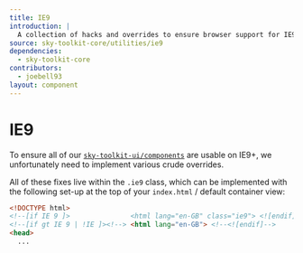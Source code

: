 ```yaml
---
title: IE9
introduction: |
  A collection of hacks and overrides to ensure browser support for IE9+.
source: sky-toolkit-core/utilities/ie9
dependencies:
  - sky-toolkit-core
contributors:
  - joebell93
layout: component
---
```


# IE9

To ensure all of our 
[`sky-toolkit-ui/components`](../../../sky-toolkit-ui/components/) are usable on
IE9+, we unfortunately need to implement various crude overrides. 

All of these fixes live within the `.ie9` class, which can be implemented with
the following set-up at the top of your `index.html` / default container view:

```html
<!DOCTYPE html>
<!--[if IE 9 ]>               <html lang="en-GB" class="ie9"> <![endif]-->
<!--[if gt IE 9 | !IE ]><!--> <html lang="en-GB"> <!--<![endif]-->
<head>
  ...
```
